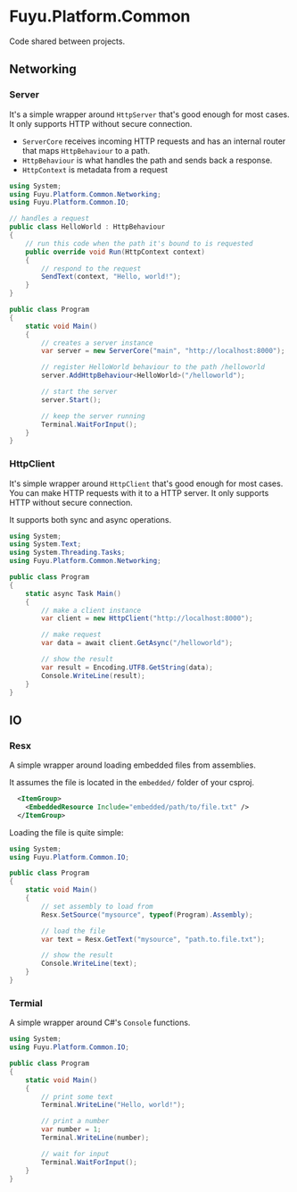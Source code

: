 # Fuyu.Platform.Common

Code shared between projects.

## Networking

### Server

It's a simple wrapper around `HttpServer` that's good enough for most cases.
It only supports HTTP without secure connection.

- `ServerCore` receives incoming HTTP requests and has an internal router
that maps `HttpBehaviour` to a path.
- `HttpBehaviour` is what handles the path and sends back a response.
- `HttpContext` is metadata from a request

```cs
using System;
using Fuyu.Platform.Common.Networking;
using Fuyu.Platform.Common.IO;

// handles a request
public class HelloWorld : HttpBehaviour
{
    // run this code when the path it's bound to is requested
    public override void Run(HttpContext context)
    {
        // respond to the request
        SendText(context, "Hello, world!");
    }
}

public class Program
{
    static void Main()
    {
        // creates a server instance
        var server = new ServerCore("main", "http://localhost:8000");

        // register HelloWorld behaviour to the path /helloworld
        server.AddHttpBehaviour<HelloWorld>("/helloworld");

        // start the server
        server.Start();

        // keep the server running
        Terminal.WaitForInput();
    }
}
```

### HttpClient

It's simple wrapper around `HttpClient` that's good enough for most cases. You
can make HTTP requests with it to a HTTP server. It only supports HTTP without
secure connection.

It supports both sync and async operations.

```cs
using System;
using System.Text;
using System.Threading.Tasks;
using Fuyu.Platform.Common.Networking;

public class Program
{
    static async Task Main()
    {
        // make a client instance
        var client = new HttpClient("http://localhost:8000");

        // make request
        var data = await client.GetAsync("/helloworld");

        // show the result
        var result = Encoding.UTF8.GetString(data);
        Console.WriteLine(result);
    }
}
```

## IO

### Resx

A simple wrapper around loading embedded files from assemblies.

It assumes the file is located in the `embedded/` folder of your csproj.

```xml
  <ItemGroup>
    <EmbeddedResource Include="embedded/path/to/file.txt" />
  </ItemGroup>
```

Loading the file is quite simple:

```cs
using System;
using Fuyu.Platform.Common.IO;

public class Program
{
    static void Main()
    {
        // set assembly to load from
        Resx.SetSource("mysource", typeof(Program).Assembly);

        // load the file
        var text = Resx.GetText("mysource", "path.to.file.txt");

        // show the result
        Console.WriteLine(text);
    }
}
```

### Termial

A simple wrapper around C#'s `Console` functions.

```cs
using System;
using Fuyu.Platform.Common.IO;

public class Program
{
    static void Main()
    {
        // print some text
        Terminal.WriteLine("Hello, world!");

        // print a number
        var number = 1;
        Terminal.WriteLine(number);

        // wait for input
        Terminal.WaitForInput();
    }
}
```